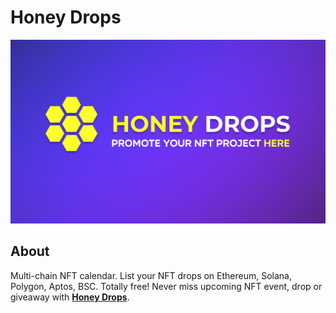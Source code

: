 # Honey Drops

![Picture is lost somewhere](https://github.com/GottliebGlob/nft-calendar/blob/main/promo.png?raw=true "Promote")

## About

Multi-chain NFT calendar. List your NFT drops on Ethereum, Solana, Polygon, Aptos, BSC. Totally free! Never miss upcoming NFT event, drop or giveaway with **[Honey Drops](https://www.honeydrops.xyz/)**.